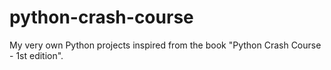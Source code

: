 # python-crash-course
My very own Python projects inspired from the book "Python Crash Course - 1st edition".
